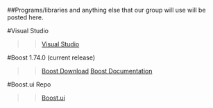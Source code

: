 ##Programs/libraries and anything else that our group will use will be posted here.

#Visual Studio
>>[Visual Studio](https://visualstudio.microsoft.com/downloads/)

#Boost 1.74.0 (current release)
>>[Boost Download](https://www.boost.org/users/download/)
>>[Boost Documentation](https://www.boost.org/doc/libs/1_74_0/)

#Boost.ui Repo
>>[Boost.ui](https://kosenko.github.io/boost.ui/)




